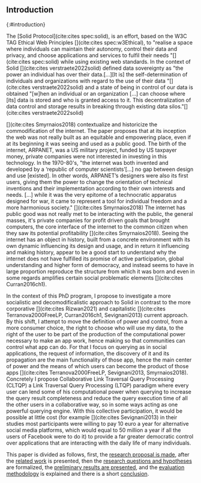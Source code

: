 ## Introduction
{:#introduction}

The [Solid Protocol](cite:cites spec:solid), is an effort,
based on the W3C TAG Ethical Web Principles [](cite:cites spec:w3Ethical),
to "realise a space where individuals can maintain their autonomy,
control their data and privacy, and choose applications and services to fulfil their needs
"[](cite:cites spec:solid) while using existing web standards.
In the context of Solid [](cite:cites verstraete2022solid) defined data sovereignty as 
"the power an individual has over their data.[...][It is] the self-determination of 
individuals and organizations with regard to the use of their data "[](cite:cites verstraete2022solid)
and a state of being in control of our data is obtained
"[w]hen an individual or an organization [...] can choose where [its] data is stored and who is granted access to it.
This decentralization of data control and storage results in breaking
through existing data silos."[](cite:cites verstraete2022solid)

[](cite:cites Smyrnaios2018) contextualize and historicize the commodification of the internet. 
The paper proposes that at its inception the web was not really built as an equitable and empowering place, even if at its beginning it was seeing and used as a public good. 
The birth of the internet, ARPANET, was a US military project, funded by US taxpayer money, private companies
were not interested in investing in this technology.
In the 1970-80's, 
"the internet was both invented and
developed by a ‘republic of computer scientists’[...] no gap between design and use [existed]. In other words, ARPANET’s designers were also its first users,
giving them the power to change the orientation of technical inventions and their implementation according to their own interests and needs.
[...] while it was the very epitome of a technocratic apparatus designed for war,
it came to represent a tool for individual freedom and a more harmonious society."
[](cite:cites Smyrnaios2018)
The internet has public good was not really met to be interacting with the public, the general masses, it's private companies for profit driven goals
that brought computers, the core interface of the internet to the common citizen when they saw its potential profitability [](cite:cites Smyrnaios2018).
Seeing the internet has an object in history, built from a concrete environment with its own dynamic influencing its design and usage, and in return it influencing and making history, appear to be a good start to understand why the internet does not have fulfilled its promise of 
active participation, global understanding and higher form of democracy, and instead seems to have in large proportion reproduce the structure from which it was born
and even in some regards amplifies certain social problematic elements [](cite:cites Curran2016ch1).

In the context of this PhD program, I propose to investigate a more socialistic and decomodificalistic approach to Solid 
in contrast to the more corporative [](cite:cites Rizwan2021) and capitalistic [](cite:cites Terranova2000FreeLP, Curran2016ch1, Sevignani2013) current approach.
By this shift, I attempt to move the definition of power and control, from a more consumer choice, the right to choose who will use my data,
to the right of the user to be part of the production of the computational power necessary to make an app work,
hence making so that communities can control what app can do.
For that I focus on querying as in social applications, the request of information, the discovery of it
and its propagation are the main functionality of those app, 
hence the main center of power and the means of which users can become the product of those apps
[](cite:cites Terranova2000FreeLP, Sevignani2013, Smyrnaios2018).
Concretely I propose  Collaborative Link Traversal Query Processing (CLTQP)
a Link Traversal Query Processing (LTQP) paradigm where every user can lend some of 
his computational power when querying to increase the query result completeness and reduce the query execution time of all the other users in a collaborative way,
so in some ways acting as one powerful querying engine.
With this collective participation, it would be possible at little cost (for example [](cite:cites Sevignani2013) in their studies most participants
were willing to pay 10 euro a year for alternative social media platforms,
which would equal to 50 million a year if all the users of Facebook were to do it) to provide a far greater democratic control
over applications that are interacting with the daily life of many individuals.

This paper is divided as follows, first, the [research proposal is made](#proposal),
after the [related work](#litterature_review) is presented,
then the [research questions and hypotheses](#research_question) are formalized,
the [preliminary results are presented](#preliminary_results),
and the [evaluation methodology](#evaluation) is explained and there is a short [conclusion](#conclusion).




<!-- 
* Problem statement
    * what is the problem that you are trying to solve? Importance: Why is this problem important and for whom? Who will benefit and who should care? What is the impact of solving this problem (for the research community, or society in general).
* Related work 
    * Has a solution to this problem been attempted before and how? If not, have research efforts tried or solved similar problems? What can you learn from these efforts? If you are addressing an existing problem, what are the limitations of current solutions? What are you adding that is novel? Why?
* Research question(s) and hypotheses 
    * What hypotheses do you make in formulating your solution? What are the questions you need to answer in order to solve the problem? Are there boundary cases you plan to exclude or assumptions you base on?
* Preliminary results 
    * What research methods did you follow in your proposal? Have you produced any results so far?
* Evaluation
    * How do you know you’ve answered your question(s)? What are the methods you apply to test your hypotheses? Have you identified criteria to measure the degree of success of your solution?
* Reflection and future work: Are there any limitations in your approach? What are your planned next steps to complete your investigation?

-->